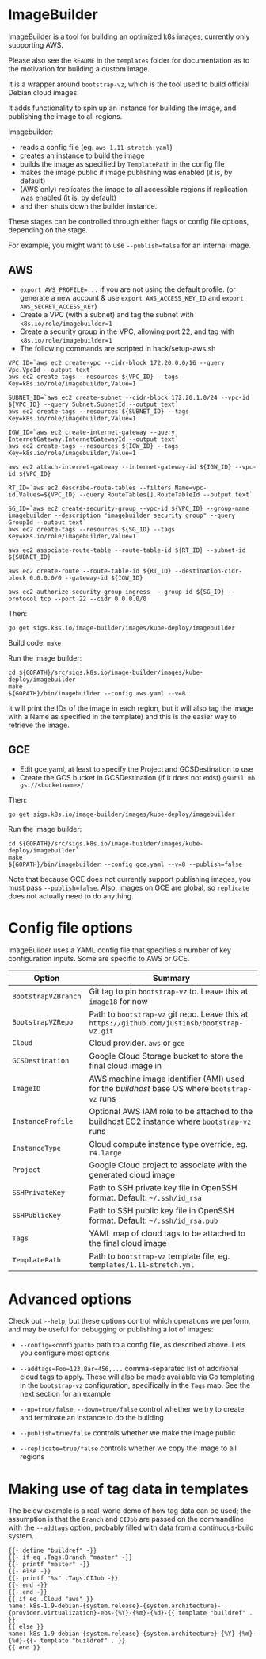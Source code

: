ImageBuilder
============

ImageBuilder is a tool for building an optimized k8s images, currently only
supporting AWS.

Please also see the `README` in the `templates` folder for documentation as to
the motivation for building a custom image.

It is a wrapper around `bootstrap-vz`, which is the tool used to build official
Debian cloud images.  

It adds functionality to spin up an instance for building the image, and
publishing the image to all regions.

Imagebuilder:

* reads a config file (eg. `aws-1.11-stretch.yaml`)
* creates an instance to build the image
* builds the image as specified by `TemplatePath` in the config file
* makes the image public if image publishing was enabled (it is, by default)
* (AWS only) replicates the image to all accessible regions if replication was enabled (it is, by default)
* and then shuts down the builder instance. 

These stages can be controlled through either flags or config file options,
depending on the stage.

For example, you might want to use `--publish=false` for an internal image.

## AWS

* `export AWS_PROFILE=...` if you are not using the default profile.
 (or generate a new account & use `export AWS_ACCESS_KEY_ID` and `export AWS_SECRET_ACCESS_KEY`)
* Create a VPC (with a subnet) and tag the subnet with `k8s.io/role/imagebuilder=1`
* Create a security group in the VPC, allowing port 22, and tag with `k8s.io/role/imagebuilder=1`
* The following commands are scripted in hack/setup-aws.sh

```
VPC_ID=`aws ec2 create-vpc --cidr-block 172.20.0.0/16 --query Vpc.VpcId --output text`
aws ec2 create-tags --resources ${VPC_ID} --tags Key=k8s.io/role/imagebuilder,Value=1

SUBNET_ID=`aws ec2 create-subnet --cidr-block 172.20.1.0/24 --vpc-id ${VPC_ID} --query Subnet.SubnetId --output text`
aws ec2 create-tags --resources ${SUBNET_ID} --tags Key=k8s.io/role/imagebuilder,Value=1

IGW_ID=`aws ec2 create-internet-gateway --query InternetGateway.InternetGatewayId --output text`
aws ec2 create-tags --resources ${IGW_ID} --tags Key=k8s.io/role/imagebuilder,Value=1

aws ec2 attach-internet-gateway --internet-gateway-id ${IGW_ID} --vpc-id ${VPC_ID}

RT_ID=`aws ec2 describe-route-tables --filters Name=vpc-id,Values=${VPC_ID} --query RouteTables[].RouteTableId --output text`

SG_ID=`aws ec2 create-security-group --vpc-id ${VPC_ID} --group-name imagebuilder --description "imagebuilder security group" --query GroupId --output text`
aws ec2 create-tags --resources ${SG_ID} --tags Key=k8s.io/role/imagebuilder,Value=1

aws ec2 associate-route-table --route-table-id ${RT_ID} --subnet-id ${SUBNET_ID}

aws ec2 create-route --route-table-id ${RT_ID} --destination-cidr-block 0.0.0.0/0 --gateway-id ${IGW_ID}

aws ec2 authorize-security-group-ingress  --group-id ${SG_ID} --protocol tcp --port 22 --cidr 0.0.0.0/0
```

Then:

```
go get sigs.k8s.io/image-builder/images/kube-deploy/imagebuilder
```

Build code: `make`

Run the image builder:
```
cd ${GOPATH}/src/sigs.k8s.io/image-builder/images/kube-deploy/imagebuilder
make
${GOPATH}/bin/imagebuilder --config aws.yaml --v=8
```

It will print the IDs of the image in each region, but it will also tag the
image with a Name as specified in the template) and this is the easier way to
retrieve the image.

## GCE

* Edit gce.yaml, at least to specify the Project and GCSDestination to use
* Create the GCS bucket in GCSDestination (if it does not exist) `gsutil mb
  gs://<bucketname>/`


Then:

```
go get sigs.k8s.io/image-builder/images/kube-deploy/imagebuilder
```

Run the image builder:
```
cd ${GOPATH}/src/sigs.k8s.io/image-builder/images/kube-deploy/imagebuilder`
make
${GOPATH}/bin/imagebuilder --config gce.yaml --v=8 --publish=false
```

Note that because GCE does not currently support publishing images, you must
pass `--publish=false`.  Also, images on GCE are global, so `replicate` does
not actually need to do anything.

Config file options
===================

ImageBuilder uses a YAML config file that specifies a number of key
configuration inputs. Some are specific to AWS or GCE.

| **Option**         | **Summary**                                                                                       |
|--------------------|---------------------------------------------------------------------------------------------------|
| `BootstrapVZBranch`| Git tag to pin `bootstrap-vz` to. Leave this at `image18` for now                                 |
| `BootstrapVZRepo`  | Path to `bootstrap-vz` git repo. Leave this at `https://github.com/justinsb/bootstrap-vz.git`     |
| `Cloud`            | Cloud provider. `aws` or `gce`                                                                    |
| `GCSDestination`   | Google Cloud Storage bucket to store the final cloud image in                                     |
| `ImageID`          | AWS machine image identifier (AMI) used for the _buildhost_  base OS where `bootstrap-vz` runs    |
| `InstanceProfile`  | Optional AWS IAM role to be attached to the buildhost EC2 instance where `bootstrap-vz` runs      |
| `InstanceType`     | Cloud compute instance type override, eg. `r4.large`                                              |
| `Project`          | Google Cloud project to associate with the generated cloud image                                  |
| `SSHPrivateKey`    | Path to SSH private key file in OpenSSH format. Default: `~/.ssh/id_rsa`                          |
| `SSHPublicKey`     | Path to SSH public key file in OpenSSH format. Default: `~/.ssh/id_rsa.pub`                       |
| `Tags`             | YAML map of cloud tags to be attached to the final cloud image                                    |
| `TemplatePath`     | Path to `bootstrap-vz` template file, eg. `templates/1.11-stretch.yml`                            |

Advanced options
================

Check out `--help`, but these options control which operations we perform,
and may be useful for debugging or publishing a lot of images:

* `--config=<configpath>` path to a config file, as described above. Lets you
  configure most options

* `--addtags=Foo=123,Bar=456,...` comma-separated list of additional cloud tags
  to apply. These will also be made available via Go templating in the
  `bootstrap-vz` configuration, specifically in the `Tags` map. See the next
  section for an example

* `--up=true/false`, `--down=true/false` control whether we try to create and
  terminate an instance to do the building

* `--publish=true/false` controls whether we make the image public

* `--replicate=true/false` controls whether we copy the image to all regions

Making use of tag data in templates
===================================

The below example is a real-world demo of how tag data can be used; the
assumption is that the `Branch` and `CIJob` are passed on the commandline with
the `--addtags` option, probably filled with data from a continuous-build
system.

```
{{- define "buildref" -}}
{{- if eq .Tags.Branch "master" -}}
{{- printf "master" -}}
{{- else -}}
{{- printf "%s" .Tags.CIJob -}}
{{- end -}}
{{- end -}}
{{ if eq .Cloud "aws" }}
name: k8s-1.9-debian-{system.release}-{system.architecture}-{provider.virtualization}-ebs-{%Y}-{%m}-{%d}-{{ template "buildref" . }}
{{ else }}
name: k8s-1.9-debian-{system.release}-{system.architecture}-{%Y}-{%m}-{%d}-{{- template "buildref" . }}
{{ end }}
```
